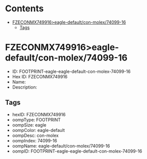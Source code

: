 



Contents
========

* [FZECONMX749916>eagle-default/con-molex/74099-16](#fzeconmx749916eagle-defaultcon-molex74099-16)
	* [Tags](#tags)

# FZECONMX749916>eagle-default/con-molex/74099-16

- ID: FOOTPRINT-eagle-eagle-default-con-molex-74099-16
- Hex ID: FZECONMX749916
- Name: 
- Description: 

## Tags

- hexID: FZECONMX749916
- oompType: FOOTPRINT
- oompSize: eagle
- oompColor: eagle-default
- oompDesc: con-molex
- oompIndex: 74099-16
- oompName: eagle-default/con-molex/74099-16
- oompID: FOOTPRINT-eagle-eagle-default-con-molex-74099-16
